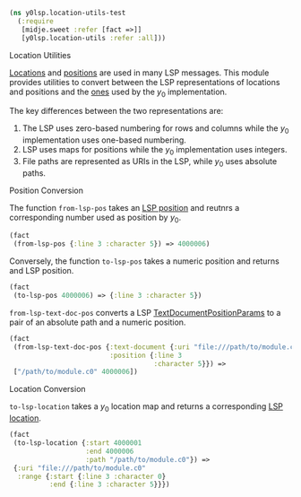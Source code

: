 ```clojure
(ns y0lsp.location-utils-test
  (:require
   [midje.sweet :refer [fact =>]]
   [y0lsp.location-utils :refer :all]))

```
Location Utilities

[Locations](https://microsoft.github.io/language-server-protocol/specifications/lsp/3.17/specification/#location)
and
[positions](https://microsoft.github.io/language-server-protocol/specifications/lsp/3.17/specification/#position)
are used in many LSP messages. This module provides utilities to convert
between the LSP representations of locations and positions and the
[ones](../..//doc/location_util.md) used by the $y_0$ implementation.

The key differences between the two representations are:

1. The LSP uses zero-based numbering for rows and columns while the $y_0$
   implementation uses one-based numbering.
2. LSP uses maps for positions while the $y_0$ implementation uses integers.
3. File paths are represented as URIs in the LSP, while $y_0$ uses absolute
   paths.

Position Conversion

The function `from-lsp-pos` takes an [LSP
position](https://microsoft.github.io/language-server-protocol/specifications/lsp/3.17/specification/#position)
and reutnrs a corresponding number used as position by $y_0$.
```clojure
(fact
 (from-lsp-pos {:line 3 :character 5}) => 4000006)

```
Conversely, the function `to-lsp-pos` takes a numeric position and returns
and LSP position.
```clojure
(fact
 (to-lsp-pos 4000006) => {:line 3 :character 5})

```
`from-lsp-text-doc-pos` converts a LSP
[TextDocumentPositionParams](https://microsoft.github.io/language-server-protocol/specifications/lsp/3.17/specification/#textDocumentPositionParams)
to a pair of an absolute path and a numeric position.
```clojure
(fact
 (from-lsp-text-doc-pos {:text-document {:uri "file:///path/to/module.c0"}
                         :position {:line 3
                                    :character 5}}) =>
 ["/path/to/module.c0" 4000006])

```
Location Conversion

`to-lsp-location` takes a $y_0$ location map and returns a corresponding [LSP
location](https://microsoft.github.io/language-server-protocol/specifications/lsp/3.17/specification/#location).
```clojure
(fact
 (to-lsp-location {:start 4000001
                   :end 4000006
                   :path "/path/to/module.c0"}) =>
 {:uri "file:///path/to/module.c0"
  :range {:start {:line 3 :character 0}
          :end {:line 3 :character 5}}})
```

